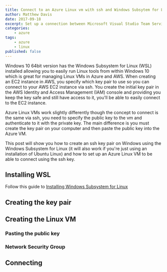 ```yaml
---
title: Connect to an Azure Linux vm with ssh and Windows Subsytem for Linux
author: Matthew Davis
date: 2017-09-18
excerpt: Set up a connection between Microsoft Visual Studio Team Services and Amazon Web Services to deploy AWS resources from VSTS
categories: 
    - azure
tags:
    - azure
    - linux
published: false
---
```


Windows 10 64bit version has the Windows Subsystem for Linux (WSL) installed allowing you to easily run Linux tools from within Windows 10 which is great for managing Linux VMs in Azure and AWS. When creating an EC2 instance in AWS, you specify which key pair to use so you can connect to your AWS EC2 instance via ssh. You create the initial key pair in the AWS Identity and Access Management (IAM) console and providing you keep the key safe and still have access to it, you'll be able to easily connect to the EC2 instance. 

Azure Linux VMs work slightly differently though the concept to connect is the same via ssh, you need to specify the public key to the vm and authenticate to it with the private key. The main difference is you must create the key pair on your computer and then paste the public key into the Azure VM.

This post will show you how to create an ssh key pair on Windows using the Windows Subsystem for Linux (it will also work if you're just using an installation of Ubuntu Linux) and how to set up an Azure Linux VM to be able to connect using the ssh key.

## Installing WSL

Follow this guide to [Installing Windows Subsystem for Linux]

## Creating the key pair

## Creating the Linux VM

### Pasting the public key

### Network Security Group

## Connecting

[Installing Windows Subsystem for Linux]: https://msdn.microsoft.com/en-gb/commandline/wsl/install_guide